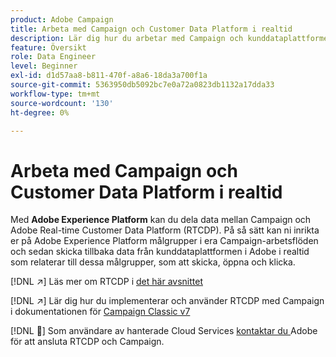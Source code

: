 ```yaml
---
product: Adobe Campaign
title: Arbeta med Campaign och Customer Data Platform i realtid
description: Lär dig hur du arbetar med Campaign och kunddataplattformen i realtid
feature: Översikt
role: Data Engineer
level: Beginner
exl-id: d1d57aa8-b811-470f-a8a6-18da3a700f1a
source-git-commit: 5363950db5092bc7e0a72a0823db1132a17dda33
workflow-type: tm+mt
source-wordcount: '130'
ht-degree: 0%

---
```


# Arbeta med Campaign och Customer Data Platform i realtid

Med **Adobe Experience Platform** kan du dela data mellan Campaign och Adobe Real-time Customer Data Platform (RTCDP). På så sätt kan ni inrikta er på Adobe Experience Platform målgrupper i era Campaign-arbetsflöden och sedan skicka tillbaka data från kunddataplattformen i Adobe i realtid som relaterar till dessa målgrupper, som att skicka, öppna och klicka.

[!DNL :arrow_upper_right:] Läs mer om RTCDP i  [det här avsnittet](https://experienceleague.adobe.com/docs/experience-platform/rtcdp/overview.html?lang=en)

[!DNL :arrow_upper_right:] Lär dig hur du implementerar och använder RTCDP med Campaign i dokumentationen för  [Campaign Classic v7](https://experienceleague.adobe.com/docs/campaign-classic/using/integrating-with-adobe-experience-cloud/aep-sources-destinations/get-started-sources-destinations.html?lang=en#integrating-with-adobe-experience-cloud)

[!DNL :speech_balloon:] Som användare av hanterade Cloud Services  [kontaktar du ](../start/campaign-faq.md#support) Adobe för att ansluta RTCDP och Campaign.
